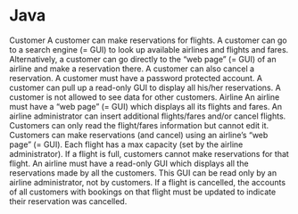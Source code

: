 # Java
Customer
A customer can make reservations for flights.
A customer can go to a search engine (= GUI) to look up available airlines and flights and fares.
Alternatively, a customer can go directly to the “web page” (= GUI) of an airline and make a reservation there.
A customer can also cancel a reservation.
A customer must have a password protected account.
A customer can pull up a read-only GUI to display all his/her reservations.
A customer is not allowed to see data for other customers.
Airline
An airline must have a “web page” (= GUI) which displays all its flights and fares.
An airline administrator can insert additional flights/fares and/or cancel flights.
Customers can only read the flight/fares information but cannot edit it.
Customers can make reservations (and cancel) using an airline’s “web page” (= GUI).
Each flight has a max capacity (set by the airline administrator).
If a flight is full, customers cannot make reservations for that flight.
An airline must have a read-only GUI which displays all the reservations made by all the customers.
This GUI can be read only by an airline administrator, not by customers.
If a flight is cancelled, the accounts of all customers with bookings on that flight must be updated to indicate their reservation was cancelled.
